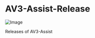 # AV3-Assist-Release
![Image](https://img.shields.io/badge/Version-0.2.0-green)  

Releases of AV3-Assist  

